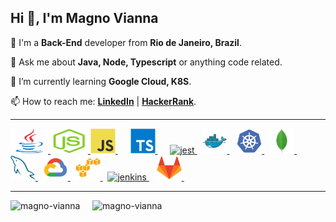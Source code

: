## Hi 👋, I'm Magno Vianna
👦  I'm a **Back-End** developer from **Rio de Janeiro, Brazil**.

💬  Ask me about **Java, Node, Typescript** or anything code related.

🌱  I’m currently learning **Google Cloud, K8S**.

📫  How to reach me: **[LinkedIn](https://www.linkedin.com/in/magno-vianna/)** | **[HackerRank](https://www.hackerrank.com/)**.

---
<a href="https://www.java.com/pt-BR/" title="Java" target="_blank"> <img src="https://raw.githubusercontent.com/devicons/devicon/master/icons/java/java-original.svg" alt="java" width="60" height="40"/> </a>
<a href="https://nodejs.org" title="Node.JS" target="_blank"> <img src="https://raw.githubusercontent.com/devicons/devicon/master/icons/nodejs/nodejs-original.svg" alt="nodejs" width="60" height="40"/> </a>
<a href="https://developer.mozilla.org/en-US/docs/Web/JavaScript" title="JavaScript" target="_blank"> <img src="https://raw.githubusercontent.com/devicons/devicon/master/icons/javascript/javascript-original.svg" alt="javascript" width="40" height="40"/> </a>&nbsp;&nbsp;&nbsp;&nbsp;
<a href="https://www.typescriptlang.org/" title="TypeScript" target="_blank"> <img src="https://raw.githubusercontent.com/devicons/devicon/master/icons/typescript/typescript-original.svg" alt="typescript" width="40" height="40"/> </a>&nbsp;&nbsp;&nbsp;&nbsp;
<a href="https://jestjs.io" title="Jest" target="_blank"> <img src="https://www.vectorlogo.zone/logos/jestjsio/jestjsio-icon.svg" alt="jest" width="40" height="40"/> </a>&nbsp;
<a href="https://www.docker.com/" title="Docker" target="_blank"> <img src="https://raw.githubusercontent.com/devicons/devicon/master/icons/docker/docker-original.svg" alt="docker" width="40" height="40"/> </a>&nbsp;&nbsp;
<a href="https://kubernetes.io/" title="kubernetes" target="_blank"> <img src="https://raw.githubusercontent.com/devicons/devicon/master/icons/kubernetes/kubernetes-plain.svg" alt="k8s" width="40" height="40"/> </a>&nbsp;
<a href="https://www.mongodb.com/" title="MongoDB" target="_blank"> <img src="https://raw.githubusercontent.com/devicons/devicon/master/icons/mongodb/mongodb-original.svg" alt="mongodb" width="40" height="40"/> </a>&nbsp;
<a href="https://www.mysql.com/" title="MySQL" target="_blank"> <img src="https://raw.githubusercontent.com/devicons/devicon/master/icons/mysql/mysql-original.svg" alt="mysql" width="40" height="40"/> </a>&nbsp;
<a href="https://cloud.google.com/" title="GoogleCloud" target="_blank"> <img src="https://raw.githubusercontent.com/devicons/devicon/master/icons/googlecloud/googlecloud-original.svg" alt="google" width="40" height="40"/> </a>&nbsp;
<a href="https://aws.amazon.com/" title="Aws" target="_blank"> <img src="https://raw.githubusercontent.com/devicons/devicon/master/icons/amazonwebservices/amazonwebservices-original.svg" alt="aws" width="40" height="40"/> </a>&nbsp;
<a href="https://www.jenkins.io" title="Jenkins" target="_blank"> <img src="https://www.vectorlogo.zone/logos/jenkins/jenkins-icon.svg" alt="jenkins" width="40" height="40"/> </a>&nbsp;&nbsp;
<a href="https://docs.gitlab.com/" title="GitLab" target="_blank"> <img src="https://raw.githubusercontent.com/devicons/devicon/master/icons/gitlab/gitlab-original.svg" alt="gitlab" width="40" height="40"/> </a>&nbsp;

---

<img height="165" src="https://github-readme-stats.vercel.app/api/top-langs?username=magno-vianna&show_icons=true&locale=en&layout=compact&theme=react&hide_border=true" alt="magno-vianna" />&nbsp;&nbsp;&nbsp;&nbsp;
<img height="165" src="https://github-readme-stats.vercel.app/api?username=magno-vianna&show_icons=true&locale=en&theme=react&hide_border=true" alt="magno-vianna" />
